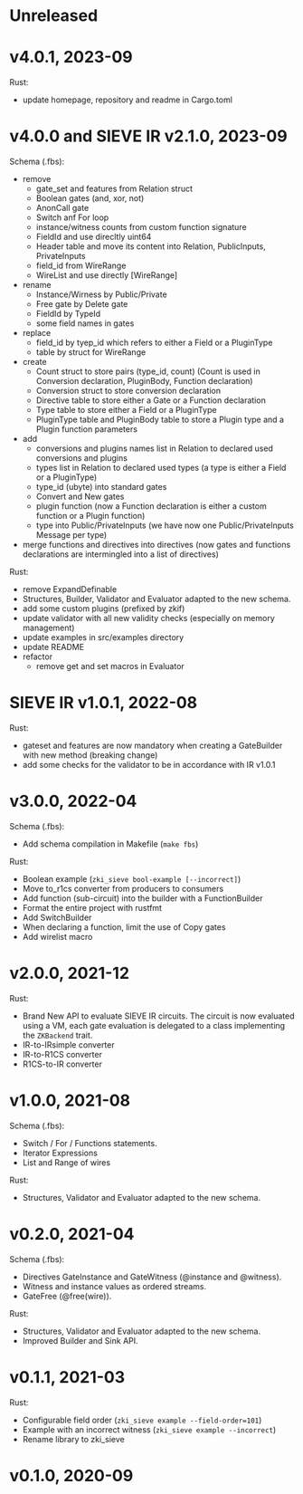 # Unreleased

# v4.0.1, 2023-09

Rust:
- update homepage, repository and readme in Cargo.toml

# v4.0.0 and SIEVE IR v2.1.0, 2023-09

Schema (.fbs):
- remove
  - gate_set and features from Relation struct
  - Boolean gates (and, xor, not)
  - AnonCall gate
  - Switch anf For loop
  - instance/witness counts from custom function signature
  - FieldId and use direcltly uint64
  - Header table and move its content into Relation, PublicInputs, PrivateInputs
  - field_id from WireRange
  - WireList and use directly [WireRange]
- rename
  - Instance/Wirness by Public/Private
  - Free gate by Delete gate
  - FieldId by TypeId
  - some field names in gates
- replace
  - field_id by tyep_id which refers to either a Field or a PluginType
  - table by struct for WireRange
- create
  - Count struct to store pairs (type_id, count)
    (Count is used in Conversion declaration, PluginBody, Function declaration)
  - Conversion struct to store conversion declaration
  - Directive table to store either a Gate or a Function declaration
  - Type table to store either a Field or a PluginType
  - PluginType table and PluginBody table to store a Plugin type and a Plugin function parameters
- add
  - conversions and plugins names list in Relation to declared used conversions and plugins
  - types list in Relation to declared used types (a type is either a Field or a PluginType)
  - type_id (ubyte) into standard gates
  - Convert and New gates
  - plugin function (now a Function declaration is either a custom function or a Plugin function)
  - type into Public/PrivateInputs (we have now one Public/PrivateInputs Message per type)
- merge functions and directives into directives
  (now gates and functions declarations are intermingled into a list of directives)

Rust:
- remove ExpandDefinable
- Structures, Builder, Validator and Evaluator adapted to the new schema.
- add some custom plugins (prefixed by zkif)
- update validator with all new validity checks (especially on memory management)
- update examples in src/examples directory
- update README
- refactor
  - remove get and set macros in Evaluator

# SIEVE IR v1.0.1, 2022-08

Rust:
- gateset and features are now mandatory when creating a GateBuilder with new method (breaking change)
- add some checks for the validator to be in accordance with IR v1.0.1

# v3.0.0, 2022-04

Schema (.fbs):
- Add schema compilation in Makefile (`make fbs`)

Rust:
- Boolean example (`zki_sieve bool-example [--incorrect]`)
- Move to_r1cs converter from producers to consumers
- Add function (sub-circuit) into the builder with a FunctionBuilder
- Format the entire project with rustfmt
- Add SwitchBuilder
- When declaring a function, limit the use of Copy gates
- Add wirelist macro

# v2.0.0, 2021-12

Rust:
- Brand New API to evaluate SIEVE IR circuits. The circuit is now evaluated using a VM, each gate evaluation is 
delegated to a class implementing the `ZKBackend` trait.
- IR-to-IRsimple converter
- IR-to-R1CS converter
- R1CS-to-IR converter


# v1.0.0, 2021-08

Schema (.fbs):
- Switch / For / Functions statements.
- Iterator Expressions
- List and Range of wires

Rust:
- Structures, Validator and Evaluator adapted to the new schema.


# v0.2.0, 2021-04

Schema (.fbs):
- Directives GateInstance and GateWitness (@instance and @witness).
- Witness and instance values as ordered streams.
- GateFree (@free(wire)).

Rust:
- Structures, Validator and Evaluator adapted to the new schema.
- Improved Builder and Sink API.

# v0.1.1, 2021-03

Rust:
- Configurable field order (`zki_sieve example --field-order=101`)
- Example with an incorrect witness (`zki_sieve example --incorrect`)
- Rename library to zki_sieve

# v0.1.0, 2020-09

